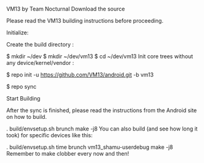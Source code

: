 VM13 by Team Nocturnal
Download the source

Please read the VM13 building instructions before proceeding.

Initialize:

Create the build directory :

$ mkdir ~/dev
$ mkdir ~/dev/vm13
$ cd ~/dev/vm13
Init core trees without any device/kernel/vendor :

$ repo init -u https://github.com/VM13/android.git -b vm13

$ repo sync

Start Building

After the sync is finished, please read the instructions from the Android site on how to build.

. build/envsetup.sh
brunch
make -j8
You can also build (and see how long it took) for specific devices like this:

. build/envsetup.sh
time brunch vm13_shamu-userdebug
make -j8
Remember to make clobber every now and then!
